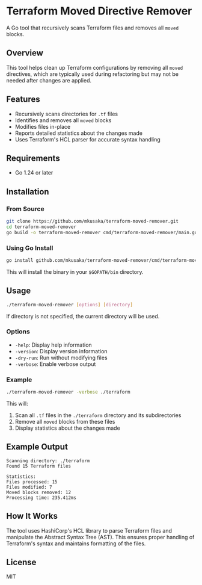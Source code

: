 # Terraform Moved Directive Remover

A Go tool that recursively scans Terraform files and removes all `moved` blocks.

## Overview

This tool helps clean up Terraform configurations by removing all `moved` directives, which are typically used during refactoring but may not be needed after changes are applied.

## Features

- Recursively scans directories for `.tf` files
- Identifies and removes all `moved` blocks
- Modifies files in-place
- Reports detailed statistics about the changes made
- Uses Terraform's HCL parser for accurate syntax handling

## Requirements

- Go 1.24 or later

## Installation

### From Source

```bash
git clone https://github.com/mkusaka/terraform-moved-remover.git
cd terraform-moved-remover
go build -o terraform-moved-remover cmd/terraform-moved-remover/main.go
```

### Using Go Install

```bash
go install github.com/mkusaka/terraform-moved-remover/cmd/terraform-moved-remover@latest
```

This will install the binary in your `$GOPATH/bin` directory.

## Usage

```bash
./terraform-moved-remover [options] [directory]
```

If directory is not specified, the current directory will be used.

### Options

- `-help`: Display help information
- `-version`: Display version information
- `-dry-run`: Run without modifying files
- `-verbose`: Enable verbose output

### Example

```bash
./terraform-moved-remover -verbose ./terraform
```

This will:
1. Scan all `.tf` files in the `./terraform` directory and its subdirectories
2. Remove all `moved` blocks from these files
3. Display statistics about the changes made

## Example Output

```
Scanning directory: ./terraform
Found 15 Terraform files

Statistics:
Files processed: 15
Files modified: 7
Moved blocks removed: 12
Processing time: 235.412ms
```

## How It Works

The tool uses HashiCorp's HCL library to parse Terraform files and manipulate the Abstract Syntax Tree (AST). This ensures proper handling of Terraform's syntax and maintains formatting of the files.

## License

MIT

